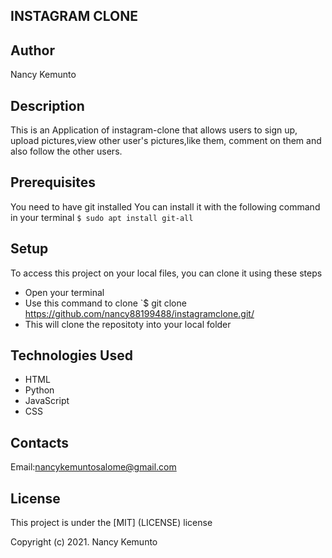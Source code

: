 ## INSTAGRAM CLONE

## Author

Nancy Kemunto

## Description

This is an Application of instagram-clone that allows users to sign up, upload pictures,view other user's pictures,like them, comment on them and also follow the other users.

## Prerequisites

You need to have git installed You can install it with the following command in your terminal `$ sudo apt install git-all`

##  Setup

To access this project on your local files, you can clone it using these steps
* Open your terminal
* Use this command to clone  `$ git clone  https://github.com/nancy88199488/instagramclone.git/
* This will clone the repositoty into your local folder

## Technologies Used
* HTML
* Python
* JavaScript
* CSS

##  Contacts

Email:nancykemuntosalome@gmail.com

##  License

This project is under the [MIT] (LICENSE) license

Copyright (c) 2021. Nancy Kemunto